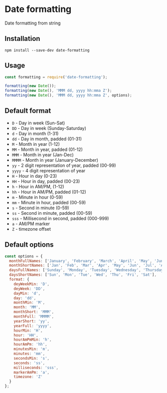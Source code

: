 Date formatting
===============
Date formatting from string

Installation
------------

```git
npm install --save-dev date-formatting
```

Usage
-----
```js
const formatting = require('date-formatting');

formatting(new Date());
formatting(new Date(), 'MMM dd, yyyy hh:mma Z');
formatting(new Date(), 'MMM dd, yyyy hh:mma Z', options);
```

Default format
--------------
* `D` - Day in week (Sun-Sat)
* `DD` - Day in week (Sunday-Saturday)
* `d` - Day in month (1-31)
* `dd` - Day in month, padded (01-31)
* `M` - Month in year (1-12)
* `MM` - Month in year, padded (01-12)
* `MMM` - Month in year (Jan-Dec)
* `MMMM` - Month in year (January-December)
* `yy` - 2 digit representation of year, padded (00-99)
* `yyyy` - 4 digit representation of year
* `H` - Hour in day (0-23)
* `HH` - Hour in day, padded (00-23)
* `h` - Hour in AM/PM, (1-12)
* `hh` - Hour in AM/PM, padded (01-12)
* `m` - Minute in hour (0-59)
* `mm` - Minute in hour, padded (00-59)
* `s` - Second in minute (0-59)
* `ss` - Second in minute, padded (00-59)
* `sss` - Millisecond in second, padded (000-999)
* `a` - AM/PM marker
* `Z` - timezone offset

Default options
---------------
```js
const options = {
  monthFullNames: ['January', 'February', 'March', 'April', 'May', 'June', 'July', 'August', 'September', 'October', 'November', 'December'],
  monthShortNames: ['Jan', 'Feb', 'Mar', 'Apr', 'May', 'Jun', 'Jul', 'Aug', 'Sep', 'Oct', 'Nov', 'Dec'],
  daysFullNames: ['Sunday', 'Monday', 'Tuesday', 'Wednesday', 'Thursday', 'Friday', 'Saturday'],
  daysShortNames: ['Sun', 'Mon', 'Tue', 'Wed', 'Thu', 'Fri', 'Sat'],
  format: {
    deyWeekMin: 'D',
    deyWeek: 'DD',
    dayMin: 'd',
    day: 'dd',
    monthMin: 'M',
    month: 'MM',
    monthShort: 'MMM',
    monthFull: 'MMMM',
    yearShort: 'yy',
    yearFull: 'yyyy',
    hourMin: 'H',
    hour: 'HH',
    hourAmPmMin: 'h',
    hourAmPm: 'hh',
    minutesMin: 'm',
    minutes: 'mm',
    secondsMin: 's',
    seconds: 'ss',
    milliseconds: 'sss',
    markerAmPm: 'a',
    timezone: 'Z'
  }
};
```